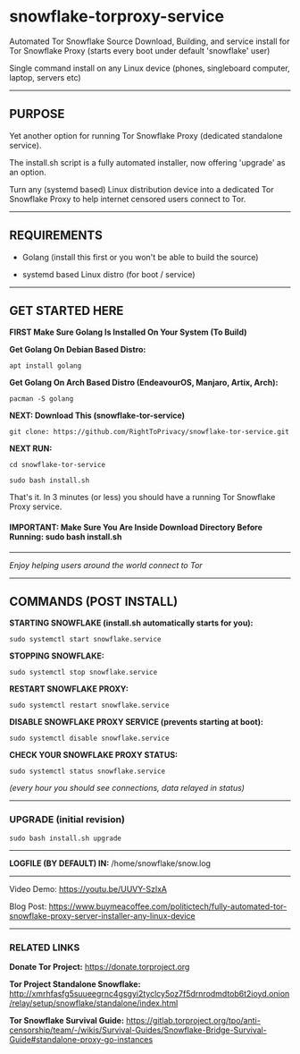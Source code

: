 # snowflake-torproxy-service

Automated Tor Snowflake Source Download, Building, and service install for Tor Snowflake Proxy (starts every boot under default 'snowflake' user)

Single command install on any Linux device (phones, singleboard computer, laptop, servers etc)

---

## PURPOSE

Yet another option for running Tor Snowflake Proxy (dedicated standalone service).

The install.sh script is a fully automated installer, now offering 'upgrade' as an option.

Turn any (systemd based) Linux distribution device into a dedicated Tor Snowflake Proxy to help 
internet censored users connect to Tor.

---

## REQUIREMENTS 

* Golang (install this first or you won't be able to build the source)

* systemd based Linux distro (for boot / service)

---

## GET STARTED HERE

**FIRST Make Sure Golang Is Installed On Your System (To Build)**

**Get Golang On Debian Based Distro:**

    apt install golang
    
**Get Golang On Arch Based Distro (EndeavourOS, Manjaro, Artix, Arch):**

    pacman -S golang
    
**NEXT: Download This (snowflake-tor-service)**

    git clone: https://github.com/RightToPrivacy/snowflake-tor-service.git

**NEXT RUN:**

    cd snowflake-tor-service

    sudo bash install.sh

That's it. In 3 minutes (or less) you should have a running Tor Snowflake Proxy service.

#### IMPORTANT: Make Sure You Are Inside Download Directory Before Running: sudo bash install.sh

---

*Enjoy helping users around the world connect to Tor*

---

## COMMANDS (POST INSTALL)

**STARTING SNOWFLAKE (install.sh automatically starts for you):**

    sudo systemctl start snowflake.service

**STOPPING SNOWFLAKE:**

    sudo systemctl stop snowflake.service

**RESTART SNOWFLAKE PROXY:**

    sudo systemctl restart snowflake.service

**DISABLE SNOWFLAKE PROXY SERVICE (prevents starting at boot):**

    sudo systemctl disable snowflake.service 

**CHECK YOUR SNOWFLAKE PROXY STATUS:**

    sudo systemctl status snowflake.service

*(every hour you should see connections, data relayed in status)*

---

### UPGRADE (initial revision)

    sudo bash install.sh upgrade

---

**LOGFILE (BY DEFAULT) IN:** /home/snowflake/snow.log

---

Video Demo: https://youtu.be/UUVY-SzlxA

Blog Post: https://www.buymeacoffee.com/politictech/fully-automated-tor-snowflake-proxy-server-installer-any-linux-device

---

### RELATED LINKS

**Donate Tor Project:** https://donate.torproject.org

**Tor Project Standalone Snowflake:** http://xmrhfasfg5suueegrnc4gsgyi2tyclcy5oz7f5drnrodmdtob6t2ioyd.onion/relay/setup/snowflake/standalone/index.html

**Tor Snowflake Survival Guide:** https://gitlab.torproject.org/tpo/anti-censorship/team/-/wikis/Survival-Guides/Snowflake-Bridge-Survival-Guide#standalone-proxy-go-instances
